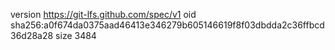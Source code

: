 version https://git-lfs.github.com/spec/v1
oid sha256:a0f674da0375aad46413e346279b605146619f8f03dbdda2c36ffbcd36d28a28
size 3484
